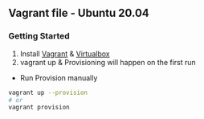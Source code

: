 ## Vagrant file - Ubuntu 20.04

### Getting Started 
1. Install <a href="https://developer.hashicorp.com/vagrant/downloads">Vagrant</a> & <a href="https://www.virtualbox.org/wiki/Downloads">Virtualbox</a> 
2. vagrant up & Provisioning will happen on the first run


* Run Provision manually
```bash
vagrant up --provision
# or
vagrant provision
```